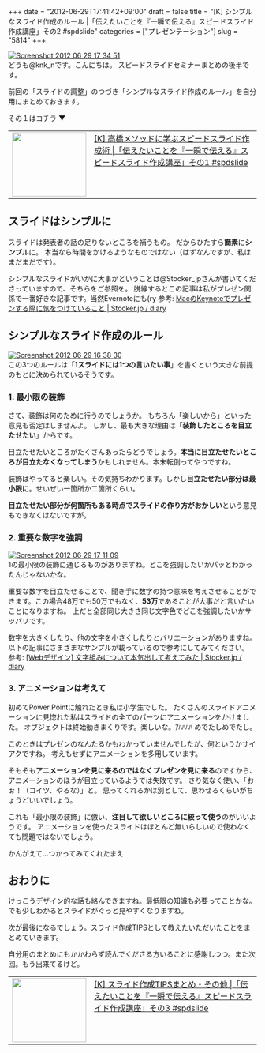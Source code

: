 +++
date = "2012-06-29T17:41:42+09:00"
draft = false
title = "[K] シンプルなスライド作成のルール |「伝えたいことを『一瞬で伝える』スピードスライド作成講座」その2 #spdslide"
categories = ["プレゼンテーション"]
slug = "5814"
+++

<div class="center"><a href="http://knk-n.com/wp-content/uploads/2012/06/screenshot_2012-06-29_17.34.51.jpg"><img src="http://knk-n.com/wp-content/uploads/2012/06/screenshot_2012-06-29_17.34.51.jpg" alt="Screenshot 2012 06 29 17 34 51" title="screenshot_2012-06-29_17.34.51.jpg" border="0" width="" height="" /></a></div>
どうも@knk_nです。こんにちは。
スピードスライドセミナーまとめの後半です。

前回の「スライドの調整」のつづき「シンプルなスライド作成のルール」を自分用にまとめておきます。

その１はコチラ ▼
<table width="100%"><td valign="top" width="150"><a href="http://knk-n.com/2012/06/28/spdslide_vol1/" target="_blank"><img border="0" src="http://capture.heartrails.com/150x130/shadow?http://knk-n.com/2012/06/28/spdslide_vol1/" alt="" width="150" height="130" /></a></td><td valign="top"><a  href="http://knk-n.com/2012/06/28/spdslide_vol1/" target="_blank">[K] 高橋メソッドに学ぶスピードスライド作成術 |「伝えたいことを『一瞬で伝える』スピードスライド作成講座」その1 #spdslide</a><script type="text/javascript">var url = "http://knk-n.com/2012/06/28/spdslide_vol1/";</script><script src="http://api.b.st-hatena.com/entry.count?url=http://knk-n.com/2012/06/28/spdslide_vol1/&callback=hatebTxt"></script>
</td></table><!--more--><h2>スライドはシンプルに</h2>
スライドは発表者の話の足りないところを補うもの。
だからひたすら<strong>簡素</strong>に<strong>シンプル</strong>に。
本当なら時間をかけるようなものではない（はずなんですが、私はまだまだです）。

シンプルなスライドがいかに大事かということは@Stocker_jpさんが書いてくださっていますので、そちらをご参照を。
脱線するとこの記事は私がプレゼン関係で一番好きな記事です。当然Evernoteにも(ry
参考: <a  href="http://stocker.jp/diary/keynote/" target="_blank">MacのKeynoteでプレゼンする際に気をつけていること | Stocker.jp / diary</a><script type="text/javascript">var url = "http://stocker.jp/diary/keynote/";</script><script src="http://api.b.st-hatena.com/entry.count?url=http://stocker.jp/diary/keynote/&callback=hatebTxt"></script>

<h2>シンプルなスライド作成のルール</h2>
<div class="center"><a href="http://knk-n.com/wp-content/uploads/2012/06/screenshot_2012-06-29_16.38.30.jpg"><img src="http://knk-n.com/wp-content/uploads/2012/06/screenshot_2012-06-29_16.38.30.jpg" alt="Screenshot 2012 06 29 16 38 30" title="screenshot_2012-06-29_16.38.30.jpg" border="0" width="" height="" /></a></div>
この3つのルールは「<strong>1スライドには1つの言いたい事</strong>」を書くという大きな前提のもとに決められているそうです。
<h3>1. 最小限の装飾</h3>
さて、装飾は何のために行うのでしょうか。
もちろん「楽しいから」といった意見も否定はしませんよ。
しかし、最も大きな理由は「<strong>装飾したところを目立たせたい</strong>」からです。

目立たせたいところがたくさんあったらどうでしょう。<strong>本当に目立たせたいところが目立たなくなってしまう</strong>かもしれません。本末転倒ってやつですね。

装飾はやってると楽しい。その気持ちわかります。しかし<strong>目立たせたい部分は最小限に</strong>。せいぜい一箇所か二箇所くらい。

<strong>目立たせたい部分が何箇所もある時点でスライドの作り方がおかしい</strong>という意見もできなくはないですが。

<h3>2. 重要な数字を強調</h3>
<div class="center"><a href="http://knk-n.com/wp-content/uploads/2012/06/screenshot_2012-06-29_17.11.09.jpg"><img src="http://knk-n.com/wp-content/uploads/2012/06/screenshot_2012-06-29_17.11.09.jpg" alt="Screenshot 2012 06 29 17 11 09" title="screenshot_2012-06-29_17.11.09.jpg" border="0" width="" height="" /></a></div>
1の最小限の装飾に通じるものがありますね。どこを強調したいかパッとわかったんじゃないかな。

重要な数字を目立たせることで、聞き手に数字の持つ意味を考えさせることができます。この場合48万でも50万でもなく、<strong>53万</strong>であることが大事だと言いたいことになりますね。
上だと全部同じ大きさ同じ文字色でどこを強調したいかサッパリです。

数字を大きくしたり、他の文字を小さくしたりとバリエーションがありますね。
以下の記事にさまざまなサンプルが載っているので参考にしてみてください。
参考: <a  href="http://stocker.jp/diary/typographic/" target="_blank">[Webデザイン] 文字組みについて本気出して考えてみた | Stocker.jp / diary</a><script type="text/javascript">var url = "http://stocker.jp/diary/typographic/";</script><script src="http://api.b.st-hatena.com/entry.count?url=http://stocker.jp/diary/typographic/&callback=hatebTxt"></script>

<h3>3. アニメーションは考えて</h3>
初めてPower Pointに触れたとき私は小学生でした。
たくさんのスライドアニメーションに見惚れた私はスライドの全てのパーツにアニメーションをかけました。
オブジェクトは終始動きまくりです。楽しいな。ｱﾊﾊﾊﾊ
めでたしめでたし。

このときはプレゼンのなんたるかもわかっていませんでしたが、何というかサイアクですね。
考えもせずにアニメーションを多用しています。

そもそも<strong>アニメーションを見に来るのではなくプレゼンを見に来る</strong>のですから、アニメーションのほうが目立っているようでは失敗です。
さり気なく使い、「おぉ！（コイツ、やるな）」と。
思ってくれるかは別として、思わせるくらいがちょうどいいでしょう。

これも「最小限の装飾」に倣い、<strong>注目して欲しいところに絞って使う</strong>のがいいようです。
アニメーションを使ったスライドはほとんど無いらしいので使わなくても問題ではないでしょう。

かんがえて…つかってみてくれたまえ

<h2>おわりに</h2>
けっこうデザイン的な話も絡んできますね。最低限の知識も必要ってことかな。
でも少しわかるとスライドがぐっと見やすくなりますね。

次が最後になるでしょう。スライド作成TIPSとして教えたいただいたことをまとめていきます。

自分用のまとめにもかかわらず読んでくださる方いることに感謝しつつ。また次回。もう出来てるけど。

<table width="100%"><td valign="top" width="150"><a href="http://knk-n.com/2012/06/30/spdslide_vol3/" target="_blank"><img border="0" src="http://capture.heartrails.com/150x130/shadow?http://knk-n.com/2012/06/30/spdslide_vol3/" alt="" width="150" height="130" /></a></td><td valign="top"><a  href="http://knk-n.com/2012/06/30/spdslide_vol3/" target="_blank">[K] スライド作成TIPSまとめ・その他 |「伝えたいことを『一瞬で伝える』スピードスライド作成講座」その3 #spdslide</a><script type="text/javascript">var url = "http://knk-n.com/2012/06/30/spdslide_vol3/";</script><script src="http://api.b.st-hatena.com/entry.count?url=http://knk-n.com/2012/06/30/spdslide_vol3/&callback=hatebTxt"></script>
</td></table>
